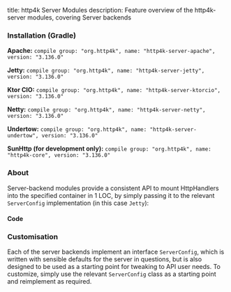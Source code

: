 title: http4k Server Modules
description: Feature overview of the http4k-server modules, covering Server backends

### Installation (Gradle)
**Apache:** ```compile group: "org.http4k", name: "http4k-server-apache", version: "3.136.0"```

**Jetty:** ```compile group: "org.http4k", name: "http4k-server-jetty", version: "3.136.0"```

**Ktor CIO:** ```compile group: "org.http4k", name: "http4k-server-ktorcio", version: "3.136.0"```

**Netty:** ```compile group: "org.http4k", name: "http4k-server-netty", version: "3.136.0"```

**Undertow:** ```compile group: "org.http4k", name: "http4k-server-undertow", version: "3.136.0"```

**SunHttp (for development only):** ```compile group: "org.http4k", name: "http4k-core", version: "3.136.0"```

### About
Server-backend modules provide a consistent API to mount HttpHandlers into the specified container in 1 LOC, by 
simply passing it to the relevant `ServerConfig` implementation (in this case `Jetty`):

#### Code [<img class="octocat"/>](https://github.com/http4k/http4k/blob/master/src/docs/guide/modules/servers/example_http.kt)
<script src="https://gist-it.appspot.com/https://github.com/http4k/http4k/blob/master/src/docs/guide/modules/servers/example_http.kt"></script>

### Customisation
Each of the server backends implement an interface `ServerConfig`, which is written with sensible defaults for the server in questions, 
but is also designed to be used as a starting point for tweaking to API user needs. To customize, simply use the relevant `ServerConfig` 
class as a starting point and reimplement as required.
